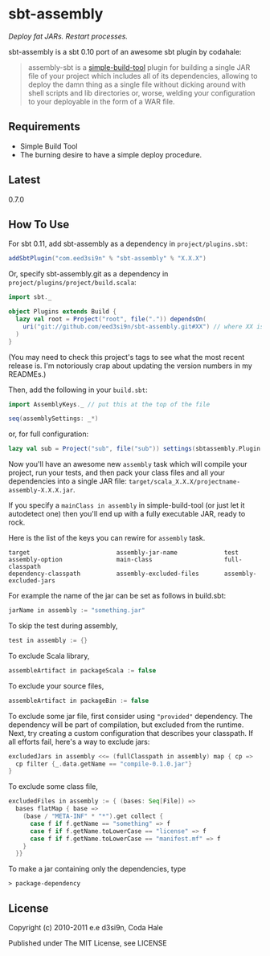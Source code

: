 sbt-assembly
============

*Deploy fat JARs. Restart processes.*

sbt-assembly is a sbt 0.10 port of an awesome sbt plugin by codahale:

> assembly-sbt is a [simple-build-tool](http://code.google.com/p/simple-build-tool/)
plugin for building a single JAR file of your project which includes all of its
dependencies, allowing to deploy the damn thing as a single file without dicking
around with shell scripts and lib directories or, worse, welding your
configuration to your deployable in the form of a WAR file.

Requirements
------------

* Simple Build Tool
* The burning desire to have a simple deploy procedure.

Latest
------
0.7.0

How To Use
----------

For sbt 0.11, add sbt-assembly as a dependency in `project/plugins.sbt`:

```scala
addSbtPlugin("com.eed3si9n" % "sbt-assembly" % "X.X.X")
```

Or, specify sbt-assembly.git as a dependency in `project/plugins/project/build.scala`:

```scala
import sbt._

object Plugins extends Build {
  lazy val root = Project("root", file(".")) dependsOn(
    uri("git://github.com/eed3si9n/sbt-assembly.git#XX") // where XX is branch
  )
}
```

(You may need to check this project's tags to see what the most recent release
is. I'm notoriously crap about updating the version numbers in my READMEs.)

Then, add the following in your `build.sbt`:

```scala
import AssemblyKeys._ // put this at the top of the file

seq(assemblySettings: _*)
```

or, for full configuration:

```scala
lazy val sub = Project("sub", file("sub")) settings(sbtassembly.Plugin.assemblySettings: _*)
```

Now you'll have an awesome new `assembly` task which will compile your project,
run your tests, and then pack your class files and all your dependencies into a
single JAR file: `target/scala_X.X.X/projectname-assembly-X.X.X.jar`.

If you specify a `mainClass in assembly` in simple-build-tool (or just let it autodetect
one) then you'll end up with a fully executable JAR, ready to rock.

Here is the list of the keys you can rewire for `assembly` task.

    target                        assembly-jar-name             test
    assembly-option               main-class                    full-classpath
    dependency-classpath          assembly-excluded-files       assembly-excluded-jars

For example the name of the jar can be set as follows in build.sbt:

```scala
jarName in assembly := "something.jar"
```

To skip the test during assembly,

```scala
test in assembly := {}
```

To exclude Scala library,

```scala
assembleArtifact in packageScala := false
```

To exclude your source files,

```scala
assembleArtifact in packageBin := false
```

To exclude some jar file, first consider using `"provided"` dependency. The dependency will be part of compilation, but excluded from the runtime. Next, try creating a custom configuration that describes your classpath. If all efforts fail, here's a way to exclude jars:

```scala
excludedJars in assembly <<= (fullClasspath in assembly) map { cp => 
  cp filter {_.data.getName == "compile-0.1.0.jar"}
}
```

To exclude some class file,

```scala
excludedFiles in assembly := { (bases: Seq[File]) =>
  bases flatMap { base =>
    (base / "META-INF" * "*").get collect {
      case f if f.getName == "something" => f
      case f if f.getName.toLowerCase == "license" => f
      case f if f.getName.toLowerCase == "manifest.mf" => f
    }
  }}
```

To make a jar containing only the dependencies, type

    > package-dependency

License
-------

Copyright (c) 2010-2011 e.e d3si9n, Coda Hale

Published under The MIT License, see LICENSE

